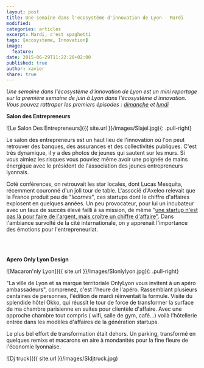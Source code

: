 ```yaml
---
layout: post
title: Une semaine dans l'ecosystème d'innovation de Lyon - Mardi
modified:
categories: articles
excerpt: Mardi, c'est spaghetti 
tags: [ecosysteme, Innovation]
image:
  feature:
date: 2015-06-29T11:22:20+02:00
published: true
author: xavier
share: true
---
```


_Une semaine dans l'écosystème d'innovation de Lyon est un mini reportage sur la première semaine de juin à Lyon dans l'écosystème d'innovation. Vous pouvez rattraper les premiers épisodes : [dimanche](/articles/semaine-dans-ecosysteme-innovation-Lyon/) et [lundi](/articles/semaine-ecosysteme-innovation-Lyon-lundi/)_ 




**Salon des Entrepreneurs** 

![Le Salon Des Entrepreneurs]({{ site.url }}/images/SIajel.jpg){: .pull-right}


Le salon des entrepreneurs est un haut lieu de l'innovation où l'on peut retrouver des banques, des assurances et des collectivités publiques. C'est très dynamique, il y a des photos de jeunes qui sautent sur les murs. Si vous aimiez les risques vous pouviez même avoir une poignée de mains énergique avec le président de l'association des jeunes entrepreneurs lyonnais.


Coté conférences, on retrouvait les star locales, dont Lucas Mesquita, récemment couronné d'un joli tour de table. L'associé d'Axeleo relevait que la France produit peu de "_licornes_", ces startups dont le chiffre d'affaires explosent en quelques années. Un peu provocateur, pour lui un incubateur avec un taux de succès élevé failli à sa mission, de même "[une startup n'est pas là pour faire de l'argent, mais croître un chiffre d'affaire"](https://twitter.com/RatioAbsurdum/status/605715609708544000). Dans l'ambiance survolté de la cité internationale, on y apprenait l'importance des émotions pour l'entrepreneuriat.

<br/>
<br/>

**Apero Only Lyon Design**

![Macaron'nly Lyon]({{ site.url }}/images/SIonlylyon.jpg){: .pull-right}

"La ville de Lyon et sa marque territoriale OnlyLyon vous invitent à un apéro ambassadeurs", comprenez, c'est l'heure de l'apéro. Rassemblant plusieurs centaines de personnes, l'édition de mardi réinventait la formule. Visite du splendide hôtel Okko, qui réussit le tour de force de transformer la surface de ma chambre parisienne en suites pour clientèle d'affaire. Avec une approche chambre tout compris ( wifi, salle de gym, café...) voilà l’hôtellerie entrée dans les modèles d'affaires de la génération startups.

Le plus bel effort de transformation était dehors. Un parking, transformé en quelques remixs et macarons en aire à mondanités pour la fine fleure de l'économie lyonnaise.

![Dj truck]({{ site.url }}/images/SIdjtruck.jpg)